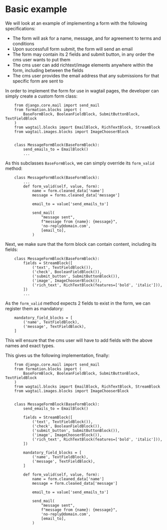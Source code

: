 # Basic example

We will look at an example of implementing a form with the following specifications:

* The form will ask for a name, message, and for agreement to terms and conditions
* Upon successfull form submit, the form will send an email
* The form may contain its 2 fields and submit button, in any order the cms user wants to put them
* The cms user can add richtext/image elements anywhere within the form, including between the fields
* The cms user provides the email address that any submissions for that specific form are sent to

In order to implement the form for use in wagtail pages, the developer can simply create a custom form class:

```
    from django.core.mail import send_mail
    from formation.blocks import (
        BaseFormBlock, BooleanFieldBlock, SubmitButtonBlock, TextFieldBlock
    )
    from wagtail.blocks import EmailBlock, RichTextBlock, StreamBlock
    from wagtail.images.blocks import ImageChooserBlock


    class MessageFormBlock(BaseFormBlock):
        send_emails_to = EmailBlock()
        ...
```

As this subclasses `BaseFormBlock`, we can simply override its `form_valid` method:

```
    class MessageFormBlock(BaseFormBlock):
        ...
        def form_valid(self, value, form):
            name = form.cleaned_data['name']
            message = forms.cleaned_data['message']

            email_to = value['send_emails_to']

            send_mail(
                "message sent",
                f"message from {name}: {message}",
                'no-reply@domain.com',
                [email_to],
            )
```

Next, we make sure that the form block can contain content, including its fields:

```
    class MessageFormBlock(BaseFormBlock):
        fields = StreamBlock([
            ('text', TextFieldBlock()),
            ('check', BooleanFieldBlock()),
            ('submit_button', SubmitButtonBlock()),
            ('image', ImageChooserBlock()),
            ('rich_text', RichTextBlock(features=['bold', 'italic'])),
        ])
        ...
```

As the `form_valid` method expects 2 fields to exist in the form, we can register them as mandatory:

```
    mandatory_field_blocks = [
        ('name', TextFieldBlock),
        ('message', TextFieldBlock),
    ]
```

This will ensure that the cms user will have to add fields with the above names and exact types.

This gives us the following implementation, finally:

```
    from django.core.mail import send_mail
    from formation.blocks import (
        BaseFormBlock, BooleanFieldBlock, SubmitButtonBlock, TextFieldBlock
    )
    from wagtail.blocks import EmailBlock, RichTextBlock, StreamBlock
    from wagtail.images.blocks import ImageChooserBlock


    class MessageFormBlock(BaseFormBlock):
        send_emails_to = EmailBlock()

        fields = StreamBlock([
            ('text', TextFieldBlock()),
            ('check', BooleanFieldBlock()),
            ('submit_button', SubmitButtonBlock()),
            ('image', ImageChooserBlock()),
            ('rich_text', RichTextBlock(features=['bold', 'italic'])),
        ])

        mandatory_field_blocks = [
            ('name', TextFieldBlock),
            ('message', TextFieldBlock),
        ]

        def form_valid(self, value, form):
            name = form.cleaned_data['name']
            message = form.cleaned_data['message']

            email_to = value['send_emails_to']

            send_mail(
                "message sent",
                f"message from {name}: {message}",
                'no-reply@domain.com',
                [email_to],
            )
```
